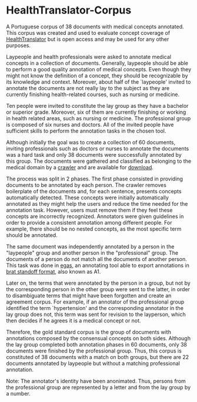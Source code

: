 # HealthTranslator-Corpus
A Portuguese corpus of 38 documents with medical concepts annotated. This corpus was created and used to evaluate concept coverage of [HealthTranslator](https://hugosousa.github.io/HealthTranslatorClient/) but is open access and may be used for any other purposes.

Laypeople and health professionals were asked to annotate medical concepts in a collection of documents. Generally, laypeople should be able to perform a good quality annotation of medical concepts. Even though they might not know the definition of a concept, they should be recognizable by its knowledge and context. Moreover, about half of the `laypeople' invited to annotate the documents are not really lay to the subject as they are currently finishing health-related courses, such as nursing or medicine.

Ten people were invited to constitute the lay group as they have a bachelor or superior grade. Moreover, six of them are currently finishing or working in health related areas, such as nursing or medicine. The professional group is composed of six nurses and doctors. All of the invited people have sufficient skills to perform the annotation tasks in the chosen tool. 

Although initially the goal was to create a collection of 60 documents, inviting professionals such as doctors or nurses to annotate the documents was a hard task and only 38 documents were successfully annotated by this group. The documents were gathered and classified as belonging to the medical domain by a [crawler](http://nlp.ilsp.gr/redmine/projects/ilsp-fc) and are available for [download](http://qt21.metashare.ilsp.gr/repository/browse/qtlp-portuguese-corpus-for-the-medical-domain/27c3e8aa6bdb11e3b61300155dbc02019a678f0685874a03a2aa35640f92b204/).


The process was split in 2 phases. 
The first phase consisted in providing documents to be annotated by each person. 
The crawler removes boilerplate of the documents and, for each sentence, presents concepts automatically detected. These concepts were initially automatically annotated as they might help the users and reduce the time needed for the annotation task. However, users must remove them if they feel these concepts are incorrectly recognized. 
Annotators were given guidelines in order to provide a consistent annotation among different people. For example, there should be no nested concepts, as the most specific term should be annotated.

The same document was independently annotated by a person in the "laypeople" group and another person in the "professional" group.
The documents of a person do not match all the documents of another person. 
This task was done in [egas](https://demo.bmd-software.com/egas/tool/), an annotating tool able to export annotations in [brat standoff format](http://brat.nlplab.org/standoff.html), also known as A1.

Later on, the terms that were annotated by the person in a group, but not by the corresponding person in the other group were sent to the latter, in order to disambiguate terms that might have been forgotten and create an agreement corpus. For example, if an annotator of the professional group identified the term `hypertension' and the corresponding annotator in the lay group does not, this term was sent for revision to the layperson, which then decides if he agrees it is a medical concept or not. 

Therefore, the gold standard corpus is the group of documents with annotations composed by the consensual concepts on both sides.  Although the lay group completed both annotation phases in 60 documents, only 38 documents were finished by the professional group. Thus, this corpus is constituted of 38 documents with a match on both groups, but there are 22 documents annotated by laypeople but without a matching professional annotation.

Note: The annotator's identity have been anonimated. Thus, persons from the professional group are represented by a letter and from the lay group by a number.
